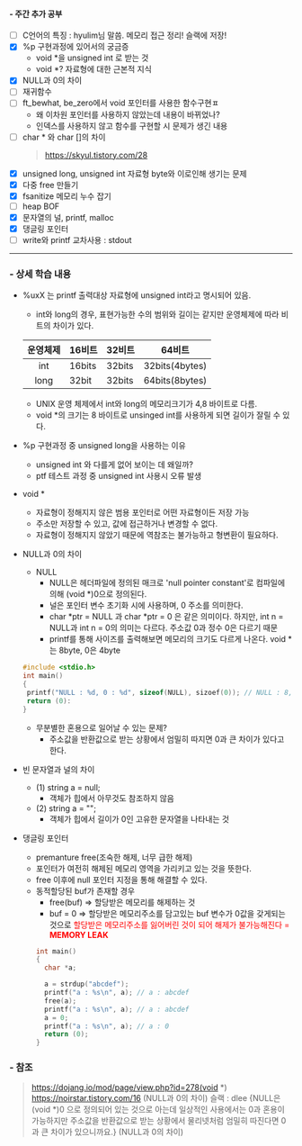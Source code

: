 #### - 주간 추가 공부
- [ ] C언어의 특징 : hyulim님 말씀. 메모리 접근 정리! 슬랙에 저장!
- [x] %p 구현과정에 있어서의 궁금증
  - void *을 unsigned int 로 받는 것
  - void *? 자료형에 대한 근본적 지식
- [x] NULL과 0의 차이
- [ ] 재귀함수
- [ ] ft_bewhat, be_zero에서 void 포인터를 사용한 함수구현ㅍ
  - 왜 이차원 포인터를 사용하지 않았는데 내용이 바뀌었나?
  - 인덱스를 사용하지 않고 함수를 구현할 시 문제가 생긴 내용
- [ ] char * 와 char []의 차이
  > https://skyul.tistory.com/28
- [x] unsigned long, unsigned int 자료형 byte와 이로인해 생기는 문제
- [x] 다중 free 만들기
- [x] fsanitize 메모리 누수 잡기
- [ ] heap BOF
- [x] 문자열의 널, printf, malloc
- [x] 댕글링 포인터
- [ ] write와 printf 교차사용 : stdout
___
### - 상세 학습 내용
- %uxX 는 printf 출력대상 자료형에 unsigned int라고 명시되어 있음.
  - int와 long의 경우, 표현가능한 수의 범위와 길이는 같지만 운영체제에 따라 비트의 차이가 있다.

  |운영체제|16비트|32비트|64비트|
  |:-:|-|-|:-:|
  |int|16bits|32bits|32bits(4bytes)|
  |long|32bit|32bits|64bits(8bytes)|
  - UNIX 운영 체제에서 int와 long의 메모리크기가 4,8 바이트로 다름.
  - void *의 크기는 8 바이트로 unsinged int를 사용하게 되면 길이가 잘릴 수 있다.


- %p 구현과정 중 unsigned long을 사용하는 이유
  - unsigned int 와 다를게 없어 보이는 데 왜일까?
  - ptf 테스트 과정 중 unsigned int 사용시 오류 발생

- void *
  - 자료형이 정해지지 않은 범용 포인터로 어떤 자료형이든 저장 가능
  - 주소만 저장할 수 있고, 값에 접근하거나 변경할 수 없다.
  - 자료형이 정해지지 않았기 때문에 역참조는 불가능하고 형변환이 필요하다.

- NULL과 0의 차이
  - NULL
    - NULL은 헤더파일에 정의된 매크로 'null pointer constant'로 컴파일에 의해 (void *)0으로 정의된다.
    - 널은 포인터 변수 초기화 시에 사용하며, 0 주소를 의미한다.
    - char *ptr = NULL 과 char *ptr = 0 은 같은 의미이다. 하지만, int n = NULL과 int n = 0의 의미는 다르다. 주소값 0과 정수 0은 다르기 때문
    - printf를 통해 사이즈를 출력해보면 메모리의 크기도 다르게 나온다. void *는 8byte, 0은 4byte
  ```c
  #include <stdio.h>
  int main()
  {
   printf("NULL : %d, 0 : %d", sizeof(NULL), sizoef(0)); // NULL : 8, 0 : 4
   return (0):
  }
  ```
    - 무분별한 혼용으로 일어날 수 있는 문제?
      - 주소값을 반환값으로 받는 상황에서 엄밀히 따지면 0과 큰 차이가 있다고 한다.

- 빈 문자열과 널의 차이
  - (1) string a = null;
    - 객체가 힙에서 아무것도 참조하지 않음
  - (2) string a = "";
    - 객체가 힙에서 길이가 0인 고유한 문자열을 나타내는 것

- 댕글링 포인터
  - premanture free(조숙한 해제, 너무 급한 해제)
  - 포인터가 여전히 해제된 메모리 영역을 가리키고 있는 것을 뜻한다.
  - free 이후에 null 포인터 지정을 통해 해결할 수 있다.
  - 동적할당된 buf가 존재할 경우
    - free(buf) => 할당받은 메모리를 해제하는 것
    - buf = 0 => 할당받은 메모리주소를 담고있는 buf 변수가 0값을 갖게되는 것으로 <span style="color:red">할당받은 메모리주소를 잃어버린 것이 되어 해제가 불가능해진다 = __MEMORY LEAK__</span>
    ```c
    int main()
    {
      char *a;

      a = strdup("abcdef");
  	  printf("a : %s\n", a); // a : abcdef
  	  free(a);
  	  printf("a : %s\n", a); // a : abcdef
  	  a = 0;
  	  printf("a : %s\n", a); // a : 0
  	  return (0);
    }
    ```

### - 참조
> https://dojang.io/mod/page/view.php?id=278(void *)
> https://noirstar.tistory.com/16 (NULL과 0의 차이)
> 슬랙 : dlee {NULL은 (void *)0 으로 정의되어 있는 것으로 아는데 일상적인 사용에서는 0과 혼용이 가능하지만 주소값을 반환값으로 받는 상황에서 물리넷처럼 엄밀히 따진다면 0 과 큰 차이가 있으니까요.} (NULL과 0의 차이)